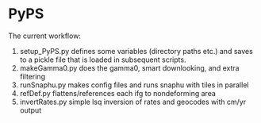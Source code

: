# PyPS

The current workflow:
1. setup_PyPS.py defines some variables (directory paths etc.) and saves to a pickle file that is loaded in subsequent scripts.
2. makeGamma0.py does the gamma0, smart downlooking, and extra filtering
3. runSnaphu.py makes config files and runs snaphu with tiles in parallel 
4. refDef.py flattens/references each ifg to nondeforming area
5. invertRates.py simple lsq inversion of rates and geocodes with cm/yr output
